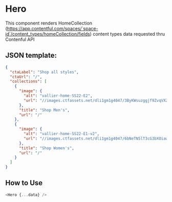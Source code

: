 # Hero

This component renders HomeCollection (https://app.contentful.com/spaces/`space-id`/content_types/homeCollection/fields) content types data requested thru Contenful API

## JSON template:

```json
{
  "ctaLabel": "Shop all styles",
  "ctaUrl": "/",
  "collections": [
    {
      "image": {
        "alt": "vallier-home-SS22-E2",
        "url": "//images.ctfassets.net/dli1gm1g4047/3ByKWsuzggjf9ZvqVXZraX/9f818ed94cf42a06f2c78f0eb3b2b179/vallier-home-SS22-E2.jpg"
      },
      "title": "Shop Men's",
      "url": "/"
    },
    {
      "image": {
        "alt": "vallier-home-SS22-E1-v2",
        "url": "//images.ctfassets.net/dli1gm1g4047/6bNeTN5lT3cG3bXOiawn6m/832d41e791ca12a8d6ccb2641b423c97/vallier-home-SS22-E1-v2.jpg"
      },
      "title": "Shop Women's",
      "url": "/"
    }
  ]
}
```

## How to Use

```js
<Hero {...data} />
```
